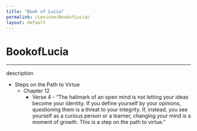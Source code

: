 ```yaml
---
title: "Book of Lucia"
permalink: /Lexicon/BookofLucia/
layout: default
---
```

# BookofLucia
---
description

- Steps on the Path to Virtue
	- Chapter 12
		- Verse 4 - “The hallmark of an open mind is not letting your ideas become your identity. If you define yourself by your opinions, questioning them is a threat to your integrity. If, instead, you see yourself as a curious person or a learner, changing your mind is a moment of growth. This is a step on the path to virtue.”